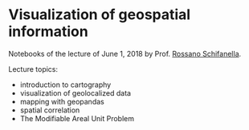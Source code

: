 # Visualization of geospatial information

Notebooks of the lecture of June 1, 2018 by Prof. [Rossano Schifanella](http://www.di.unito.it/~schifane/).

Lecture topics:
- introduction to cartography
- visualization of geolocalized data
- mapping with geopandas
- spatial correlation
- The Modifiable Areal Unit Problem
